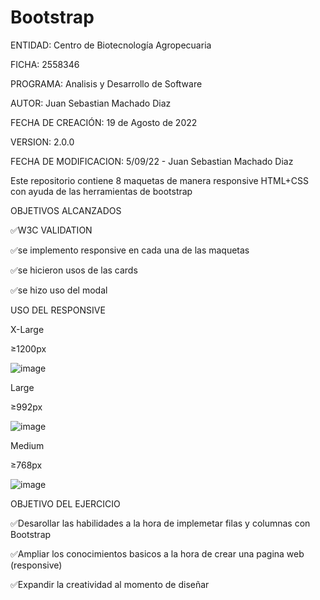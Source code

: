 # Bootstrap
ENTIDAD: Centro de Biotecnología Agropecuaria

FICHA: 2558346

PROGRAMA: Analisis y Desarrollo de Software

AUTOR: Juan Sebastian Machado Diaz

FECHA DE CREACIÓN: 19 de Agosto de 2022

VERSION: 2.0.0

FECHA DE MODIFICACION: 5/09/22  - Juan Sebastian Machado Diaz


Este repositorio  contiene 8 maquetas de manera responsive HTML+CSS con ayuda de las herramientas de bootstrap



OBJETIVOS ALCANZADOS


✅W3C VALIDATION


✅se implemento responsive en cada una de las maquetas 


✅se hicieron usos de las cards 


✅se hizo uso del modal


USO DEL RESPONSIVE


X-Large

≥1200px

![image](https://user-images.githubusercontent.com/111257572/193157352-fbd703bb-69bc-45e2-8590-04e5576621dc.png)

Large

≥992px

![image](https://user-images.githubusercontent.com/111257572/193158358-ae5020ce-0869-4b44-9e1e-ce9b9ed413b7.png)

Medium

≥768px

![image](https://user-images.githubusercontent.com/111257572/193158526-f29cf2e5-e81e-427b-a436-cff17920ff21.png)




OBJETIVO DEL EJERCICIO


✅Desarollar las habilidades a la hora de implemetar filas y columnas con Bootstrap


✅Ampliar los conocimientos basicos a la hora de crear una pagina web (responsive)


✅Expandir la creatividad al momento de diseñar 



